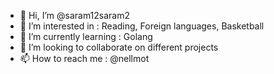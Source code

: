 - 👋 Hi, I’m @saram12saram2
- 👀 I’m interested in : Reading, Foreign languages, Basketball
- 🌱 I’m currently learning : Golang
- 💞️ I’m looking to collaborate on different projects
- 📫 How to reach me : @nellmot

<!---
saram12saram2/saram12saram2 is a ✨ special ✨ repository because its `README.md` (this file) appears on your GitHub profile.
You can click the Preview link to take a look at your changes.
--->
